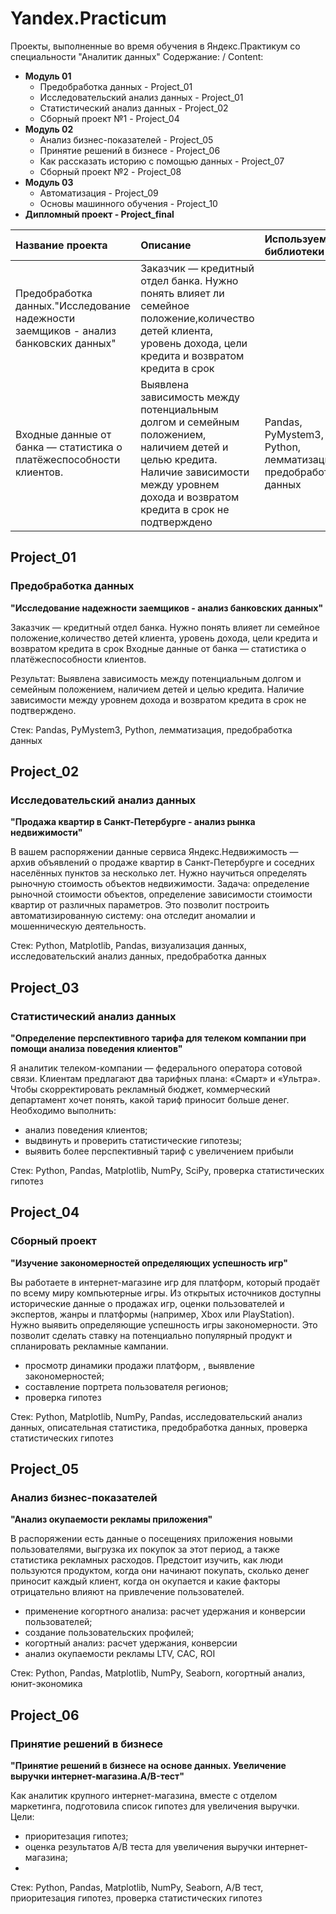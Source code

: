 # Yandex.Practicum
Проекты, выполненные во время обучения в Яндекс.Практикум со специальности "Аналитик данных"
Содержание: / Content:
- **Модуль 01**
  - Предобработка данных - Project_01
  - Исследовательский анализ данных - Project_01
  - Статистический анализ данных - Project_02
  - Сборный проект №1 - Project_04
- **Модуль 02**
  - Анализ бизнес-показателей - Project_05
  - Принятие решений в бизнесе - Project_06
  - Как рассказать историю с помощью данных - Project_07 
  - Сборный проект №2 - Project_08
- **Модуль 03**
  - Автоматизация - Project_09
  - Основы машинного обучения - Project_10
- **Дипломный проект - Project_final**


| Название проекта | Описание | Используемые библиотеки | Результат | 
| :---------------------- | :---------------------- | :---------------------- | :---------------------- |
| Предобработка данных."Исследование надежности заемщиков - анализ банковских данных" | Заказчик — кредитный отдел банка. Нужно понять влияет ли семейное положение,количество детей клиента, уровень дохода, цели кредита и возвратом кредита в срок
Входные данные от банка — статистика о платёжеспособности клиентов.| Выявлена зависимость между потенциальным долгом и семейным положением, наличием детей и целью кредита. Наличие зависимости между уровнем дохода и возвратом кредита в срок не подтверждено| Pandas, PyMystem3, Python, лемматизация, предобработка данных |

## Project_01 

### Предобработка данных
**"Исследование надежности заемщиков - анализ банковских данных"**

Заказчик — кредитный отдел банка. Нужно понять влияет ли семейное положение,количество детей клиента, уровень дохода, цели кредита и возвратом кредита в срок
Входные данные от банка — статистика о платёжеспособности клиентов.

Результат: Выявлена зависимость между потенциальным долгом и семейным положением, наличием детей и целью кредита. Наличие зависимости между уровнем дохода и возвратом кредита в срок не подтверждено.

Стек: Pandas, PyMystem3, Python, лемматизация, предобработка данных

## Project_02 

### Исследовательский анализ данных
**"Продажа квартир в Санкт-Петербурге - анализ рынка недвижимости"**

В вашем распоряжении данные сервиса Яндекс.Недвижимость — архив объявлений о продаже квартир в Санкт-Петербурге и соседних населённых пунктов за несколько лет. Нужно научиться определять рыночную стоимость объектов недвижимости. Задача: определение рыночной стоимости объектов, определение зависимости стоимости квартир от различных параметров. Это позволит построить автоматизированную систему: она отследит аномалии и мошенническую деятельность.

Стек: Python, Matplotlib, Pandas, визуализация данных, исследовательский анализ данных, предобработка данных

## Project_03 

### Статистический анализ данных
**"Определение перспективного тарифа для телеком компании при помощи анализа поведения клиентов"**

Я аналитик телеком-компании — федерального оператора сотовой связи. Клиентам предлагают два тарифных плана: «Смарт» и «Ультра». Чтобы скорректировать рекламный бюджет, коммерческий департамент хочет понять, какой тариф приносит больше денег. 
Необходимо выполнить:
- анализ поведения клиентов;
- выдвинуть и проверить статистические гипотезы;
- выявить более перспективный тариф с увеличением прибыли

Стек: Python, Pandas, Matplotlib, NumPy, SciPy, проверка статистических гипотез

## Project_04 

### Сборный проект
**"Изучение закономерностей определяющих успешность игр"**

Вы работаете в интернет-магазине игр для платформ, который продаёт по всему миру компьютерные игры. Из открытых источников доступны исторические данные о продажах игр, оценки пользователей и экспертов, жанры и платформы (например, Xbox или PlayStation). Нужно выявить определяющие успешность игры закономерности. Это позволит сделать ставку на потенциально популярный продукт и спланировать рекламные кампании.
- просмотр динамики продажи платформ, , выявление закономерностей;
- составление портрета пользователя регионов;
- проверка гипотез

Стек: Python, Matplotlib, NumPy, Pandas, исследовательский анализ данных, описательная статистика, предобработка данных, проверка статистических гипотез

## Project_05 

### Анализ бизнес-показателей
**"Анализ окупаемости рекламы приложения"**

В распоряжении есть данные о посещениях приложения новыми пользователями, выгрузка их покупок за этот период, а также статистика рекламных расходов. Предстоит изучить, как люди пользуются продуктом, когда они начинают покупать, сколько денег приносит каждый клиент, когда он окупается и какие факторы отрицательно влияют на привлечение пользователей.
- применение когортного анализа: расчет удержания и конверсии пользователей;
- создание пользовательских профилей;
- когортный анализ: расчет удержания, конверсии
- анализ окупаемости рекламы LTV, CAC, ROI
 
Стек: Python, Pandas, Matplotlib, NumPy, Seaborn, когортный анализ, юнит-экономика

## Project_06 

### Принятие решений в бизнесе
**"Принятие решений в бизнесе на основе данных. Увеличение выручки интернет-магазина.A/B-тест"**

Как аналитик крупного интернет-магазина, вместе с отделом маркетинга, подготовила список гипотез для увеличения выручки.
Цели:
- приоритезация гипотез;
- оценка результатов A/B теста для увеличения выручки интернет-магазина;
- 
Стек: Python, Pandas, Matplotlib, NumPy, Seaborn, A/B тест, приоритезация гипотез, проверка статистических гипотез
